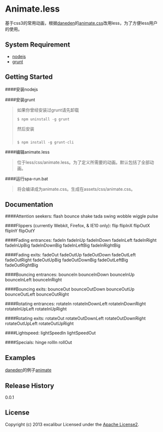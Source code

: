 [nodejs]:http://nodejs.org/
[grunt]:http://gruntjs.com/
[daneden]:https://github.com/daneden
[animate.css]:https://github.com/daneden/animate.css
[animate-demo]:http://daneden.me/animate/
[apache-license2]:http://www.apache.org/licenses/LICENSE-2.0
# Animate.less

基于css3的常用动画，根据[daneden][daneden]的[animate.css][animate.css]改用less，为了方便less用户的使用。

## System Requirement
+ [nodejs]
+ [grunt]

## Getting Started

####安装nodejs

####安装grunt
>如果你曾经安装过grunt请先卸载
>```
>$ npm uninstall -g grunt
>```
>
>然后安装
>```
>
>$ npm install -g grunt-cli
>```
>

####编辑animate.less
>位于less/css/animate.less。为了定义所需要的动画。默认包括了全部动画。
>

####运行spa-run.bat
>将会编译成为animate.css。生成在assets/css/animate.css。
>

## Documentation
####Attention seekers:
flash 
bounce
shake
tada
swing
wobble
wiggle
pulse

####Flippers (currently Webkit, Firefox, &amp; IE10 only):
flip
flipInX
flipOutX
flipInY
flipOutY

####Fading entrances:
fadeIn
fadeInUp
fadeInDown
fadeInLeft
fadeInRight
fadeInUpBig
fadeInDownBig
fadeInLeftBig
fadeInRightBig

####Fading exits:
fadeOut
fadeOutUp
fadeOutDown
fadeOutLeft
fadeOutRight
fadeOutUpBig
fadeOutDownBig
fadeOutLeftBig
fadeOutRightBig

####Bouncing entrances:
bounceIn
bounceInDown
bounceInUp
bounceInLeft
bounceInRight

####Bouncing exits:
bounceOut
bounceOutDown
bounceOutUp
bounceOutLeft
bounceOutRight

####Rotating entrances:
rotateIn
rotateInDownLeft
rotateInDownRight
rotateInUpLeft
rotateInUpRight

####Rotating exits:
rotateOut
rotateOutDownLeft
rotateOutDownRight
rotateOutUpLeft
rotateOutUpRight

####Lightspeed:
lightSpeedIn
lightSpeedOut

####Specials:
hinge
rollIn
rollOut

## Examples
[daneden][daneden]的例子[animate][animate-demo]

## Release History
0.0.1

## License
Copyright (c) 2013 excalibur 
Licensed under the [Apache License2][apache-license2]. 